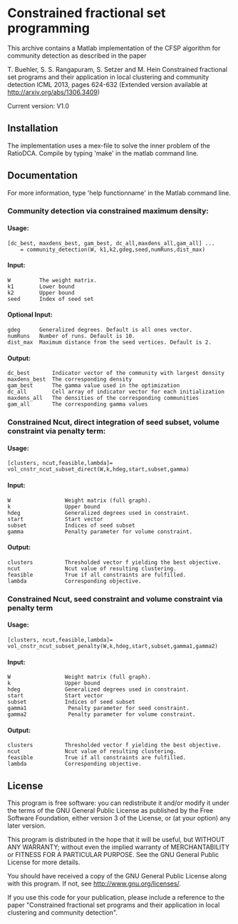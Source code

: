 # Constrained fractional set programming



This archive contains a Matlab implementation of the CFSP algorithm for 
community detection as described in the paper
 
T. Buehler, S. S. Rangapuram, S. Setzer and M. Hein
Constrained fractional set programs and their application in 
local clustering and community detection
ICML 2013, pages 624-632
(Extended version available at http://arxiv.org/abs/1306.3409)

Current version: V1.0



## Installation

The implementation uses a mex-file to solve the inner problem of the
RatioDCA. Compile by typing 'make' in the matlab command line.



## Documentation

For more information, type 'help functionname' in the Matlab command line.

### Community detection via constrained maximum density:

#### Usage: 

    [dc_best, maxdens_best, gam_best, dc_all,maxdens_all,gam_all] ... 
        = community_detection(W, k1,k2,gdeg,seed,numRuns,dist_max)

#### Input: 

    W         The weight matrix.
    k1        Lower bound
    k2        Upper bound
    seed      Index of seed set

#### Optional Input:

    gdeg      Generalized degrees. Default is all ones vector.
    numRuns   Number of runs. Default is 10.
    dist_max  Maximum distance from the seed vertices. Default is 2.

#### Output:

    dc_best       Indicator vector of the community with largest density
    maxdens_best  The corresponding density
    gam_best      The gamma value used in the optimization
    dc_all        Cell array of indicator vector for each initialization
    maxdens_all   The densities of the corresponding communities
    gam_all       The corresponding gamma values



### Constrained Ncut, direct integration of seed subset, volume constraint via penalty term:

#### Usage:

    [clusters, ncut,feasible,lambda]= vol_cnstr_ncut_subset_direct(W,k,hdeg,start,subset,gamma)

#### Input:
    W                 Weight matrix (full graph).
    k                 Upper bound
    hdeg              Generalized degrees used in constraint.
    start             Start vector
    subset            Indices of seed subset
    gamma             Penalty parameter for volume constraint.

#### Output:

    clusters          Thresholded vector f yielding the best objective.
    ncut              Ncut value of resulting clustering.
    feasible          True if all constraints are fulfilled.
    lambda            Corresponding objective.


### Constrained Ncut, seed constraint and volume constraint via penalty term

#### Usage: 
    
    [clusters, ncut,feasible,lambda]= vol_cnstr_ncut_subset_penalty(W,k,hdeg,start,subset,gamma1,gamma2)

#### Input:
    
    W                 Weight matrix (full graph).
    k                 Upper bound
    hdeg              Generalized degrees used in constraint.
    start             Start vector
    subset            Indices of seed subset
    gamma1             Penalty parameter for seed constraint.
    gamma2             Penalty parameter for volume constraint.

#### Output:

    clusters          Thresholded vector f yielding the best objective.
    ncut              Ncut value of resulting clustering.
    feasible          True if all constraints are fulfilled.
    lambda            Corresponding objective.
 



## License

This program is free software: you can redistribute it and/or modify
it under the terms of the GNU General Public License as published by
the Free Software Foundation, either version 3 of the License, or
(at your option) any later version.

This program is distributed in the hope that it will be useful,
but WITHOUT ANY WARRANTY; without even the implied warranty of
MERCHANTABILITY or FITNESS FOR A PARTICULAR PURPOSE.  See the
GNU General Public License for more details.

You should have received a copy of the GNU General Public License
along with this program.  If not, see <http://www.gnu.org/licenses/>.


If you use this code for your publication, please include a reference 
to the paper "Constrained fractional set programs and their application in 
local clustering and community detection".
 


